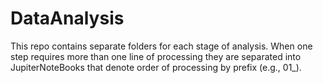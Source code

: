 # DataAnalysis
This repo contains separate folders for each stage of analysis. 
When one step requires more than one line of processing they are separated into JupiterNoteBooks that denote order of processing by prefix (e.g., 01_). 
